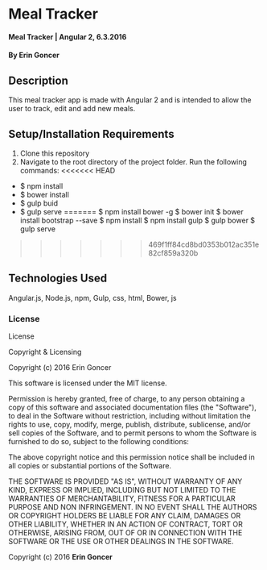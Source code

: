 # Meal Tracker

#### Meal Tracker | Angular 2, 6.3.2016

#### By Erin Goncer

## Description

This meal tracker app is made with Angular 2 and is intended to  allow the user to track, edit and add new meals.

## Setup/Installation Requirements

1. Clone this repository
2. Navigate to the root directory of the project folder. Run the following commands:
<<<<<<< HEAD
* $ npm install
* $ bower install
* $ gulp buid
* $ gulp serve
=======
$ npm install bower -g
$ bower init
$ bower install bootstrap --save
$ npm install
$ npm install gulp
$ gulp bower
$ gulp serve
>>>>>>> 469f1ff84cd8bd0353b012ac351e82cf859a320b

## Technologies Used

Angular.js, Node.js, npm, Gulp, css, html, Bower, js

### License

License

Copyright & Licensing

Copyright (c) 2016 Erin Goncer

This software is licensed under the MIT license.

Permission is hereby granted, free of charge, to any person obtaining a copy of this software and associated documentation files (the "Software"), to deal in the Software without restriction, including without limitation the rights to use, copy, modify, merge, publish, distribute, sublicense, and/or sell copies of the Software, and to permit persons to whom the Software is furnished to do so, subject to the following conditions:

The above copyright notice and this permission notice shall be included in all copies or substantial portions of the Software.

THE SOFTWARE IS PROVIDED "AS IS", WITHOUT WARRANTY OF ANY KIND, EXPRESS OR IMPLIED, INCLUDING BUT NOT LIMITED TO THE WARRANTIES OF MERCHANTABILITY, FITNESS FOR A PARTICULAR PURPOSE AND NON INFRINGEMENT. IN NO EVENT SHALL THE AUTHORS OR COPYRIGHT HOLDERS BE LIABLE FOR ANY CLAIM, DAMAGES OR OTHER LIABILITY, WHETHER IN AN ACTION OF CONTRACT, TORT OR OTHERWISE, ARISING FROM, OUT OF OR IN CONNECTION WITH THE SOFTWARE OR THE USE OR OTHER DEALINGS IN THE SOFTWARE.

Copyright (c) 2016 **Erin Goncer**
